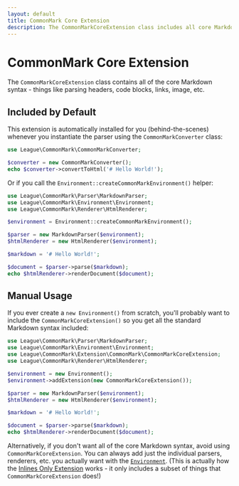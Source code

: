 ```yaml
---
layout: default
title: CommonMark Core Extension
description: The CommonMarkCoreExtension class includes all core Markdown syntax
---
```


# CommonMark Core Extension

The `CommonMarkCoreExtension` class contains all of the core Markdown syntax - things like parsing headers, code blocks, links, image, etc.

## Included by Default

This extension is automatically installed for you (behind-the-scenes) whenever you instantiate the parser using the `CommonMarkConverter` class:

```php
use League\CommonMark\CommonMarkConverter;

$converter = new CommonMarkConverter();
echo $converter->convertToHtml('# Hello World!');
```

Or if you call the `Environment::createCommonMarkEnvironment()` helper:

```php
use League\CommonMark\Parser\MarkdownParser;
use League\CommonMark\Environment\Environment;
use League\CommonMark\Renderer\HtmlRenderer;

$environment = Environment::createCommonMarkEnvironment();

$parser = new MarkdownParser($environment);
$htmlRenderer = new HtmlRenderer($environment);

$markdown = '# Hello World!';

$document = $parser->parse($markdown);
echo $htmlRenderer->renderDocument($document);
```

## Manual Usage

If you ever create a `new Environment()` from scratch, you'll probably want to include the `CommonMarkCoreExtension()` so you get all the standard Markdown syntax included:

```php
use League\CommonMark\Parser\MarkdownParser;
use League\CommonMark\Environment\Environment;
use League\CommonMark\Extension\CommonMark\CommonMarkCoreExtension;
use League\CommonMark\Renderer\HtmlRenderer;

$environment = new Environment();
$environment->addExtension(new CommonMarkCoreExtension());

$parser = new MarkdownParser($environment);
$htmlRenderer = new HtmlRenderer($environment);

$markdown = '# Hello World!';

$document = $parser->parse($markdown);
echo $htmlRenderer->renderDocument($document);
```

Alternatively, if you don't want all of the core Markdown syntax, avoid using `CommonMarkCoreExtension`.  You can always add just the individual parsers, renderers, etc. you actually want with the [`Environment`](/2.0/customization/environment/).  (This is actually how the [Inlines Only Extension](/2.0/extensions/inlines-only/) works - it only includes a subset of things that `CommonMarkCoreExtension` does!)
